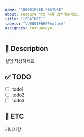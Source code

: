 ```yaml
---
name: "\U0001F6E0️ FEATURE"
about: Feature 작업 사항 입력해주세요.
title: "[FEATURE]"
labels: "\U0001F6E0️Feature"
assignees: joshuayeyo
---
```


## 📄 Description

설명 작성하세요.

## ✅ TODO

- [ ] todo1
- [ ] todo2
- [ ] todo3

## 🎸 ETC

기타사항
